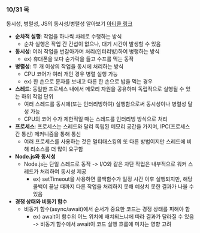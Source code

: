 ### 10/31 목

동시성, 병렬성, JS의 동시성/병렬성 알아보기 [아티클 링크](https://velog.io/@surim014/concurrency-and-parallelism?utm_source=substack&utm_medium=email)     
- **순차적 실행**: 작업을 하나씩 차례로 수행하는 방식   
  - 순차 실행은 작업 간 간섭이 없으나, 대기 시간이 발생할 수 있음    
- **동시성**: 여러 작업을 번갈아가며 처리(인터리빙)하여 병행하는 방식    
  - ex) 휴대폰을 보다 숟가락을 들고 수프를 먹는 동작    
- **병렬성**: 두 개 이상의 작업을 동시에 처리하는 방식    
  - CPU 코어가 여러 개인 경우 병렬 실행 가능    
  - ex) 한 손으로 문자를 보내고 다른 한 손으로 밥을 먹는 경우    
- **스레드**: 동일한 프로세스 내에서 메모리 자원을 공유하며 독립적으로 실행될 수 있는 하위 작업 단위    
  - 여러 스레드를 동시에(또는 인터리빙하여) 실행함으로써 동시성이나 병렬성 달성 가능    
  - CPU의 코어 수가 제한적일 때는 스레드를 인터리빙 방식으로 처리    
- **프로세스**: 프로세스는 스레드와 달리 독립된 메모리 공간을 가지며, IPC(프로세스 간 통신) 메커니즘을 통해 통신    
  - 여러 프로세스를 사용하는 것은 멀티태스킹의 또 다른 방법이지만 스레드에 비해 리소스를 더 많이 요구함    
- **Node.js와 동시성**    
  - Node.js는 단일 스레드로 동작 -> I/O와 같은 차단 작업은 내부적으로 워커 스레드가 처리하여 동시성 제공    
    - ex)  setTimeout을 사용하면 콜백함수가 일정 시간 이후 실행되지만, 해당 콜백이 끝날 때까지 다른 작업을 처리하지 못해 예상치 못한 결과가 나올 수 있음    
- **경쟁 상태와 비동기 함수**    
  - 비동기 함수(async/await)에서 순서가 중요한 코드는 경쟁 상태를 피해야 함    
    - ex) await이 함수의 어느 위치에 배치되느냐에 따라 결과가 달라질 수 있음 -> 비동기 함수에서 await이 코드 실행 흐름에 미치는 영향 고려
